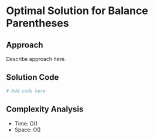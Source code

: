# Optimal Solution for Balance Parentheses

## Approach

Describe approach here.

## Solution Code

```python
# Add code here
```
## Complexity Analysis

- Time: O() 
- Space: O()
